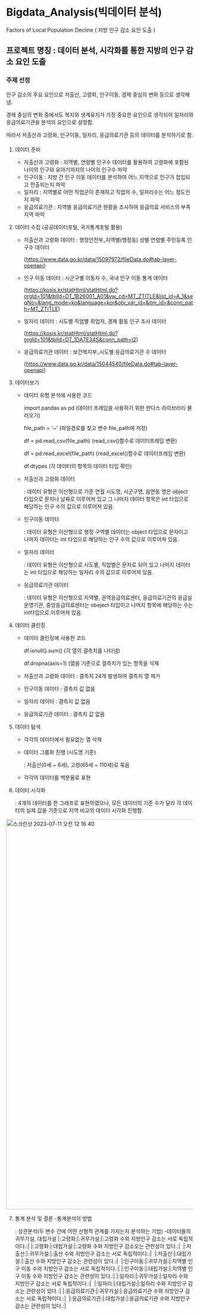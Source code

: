 # Bigdata_Analysis(빅데이터 분석)
Factors of Local Population Decline ( 지방 인구 감소 요인 도출 )

## 프로젝트 명칭 : 데이터 분석, 시각화를 통한 지방의 인구 감소 요인 도출

### 주제 선정
인구 감소의 주요 요인으로 저출산, 고령화, 인구이동, 경제 중심의 변화 등으로 생각해냄.

경제 중심의 변화 중에서도 복지와 생계유지가 가장 중요한 요인으로 생각되어 일자리와 응급의료기관을 분석의 요인으로 설정함.

따라서 저출산과 고령화, 인구이동, 일자리, 응급의료기관 등의 데이터를 분석하기로 함.

####
1. 데이터 준비
   - 저출산과 고령화 : 지역별, 연령별 인구수 데이터를 활용하여 고령화에 포함된 나이의 인구와 유아기까지의 나이의 인구수 파악
   - 인구이동 : 지방 간 인구 이동 데이터를 분석하여 어느 지역으로 인구가 접입되고 전출되는지 파악
   - 일자리 : 지역별로 어떤 직업군이 존재하고 직업의 수, 일자리수는 어느 정도인지 파악
   - 응급의료기관 : 지역별 응급의료기관 현황을 조사하여 응급의료 서비스의 부족 지역 파악

2. 데이터 수집 (공공데이터포털, 국가통계포털 활용)
   - 저출산과 고령화 데이터 : 행정안전부_지역별(행정동) 성별 연령별 주민등록 인구수 데이터

     (https://www.data.go.kr/data/15097972/fileData.do#tab-layer-openapi)
   - 인구 이동 데이터 : 시군구별 이동자 수, 국내 인구 이동 통계 데이터

     (https://kosis.kr/statHtml/statHtml.do?orgId=101&tblId=DT_1B26001_A01&vw_cd=MT_ZTITLE&list_id=A_1&seqNo=&lang_mode=ko&language=kor&obj_var_id=&itm_id=&conn_path=MT_ZTITLE)
   - 일자리 데이터 : 시도별 직업별 취업자, 경제 활동 인구 조사 데이터

     (https://kosis.kr/statHtml/statHtml.do?orgId=101&tblId=DT_1DA7E34S&conn_path=I2)
   - 응급의료기관 데이터 : 보건복지부_시도별 응급의료기관 수 데이터  

     (https://www.data.go.kr/data/15044540/fileData.do#tab-layer-openapi)
   
3. 데이터보기
   - 데이터 유형 분석에 사용한 코드

     import pandas as pd (데이터 프레임을 사용하기 위한 판다스 라이브러리 불러오기)
     
     file_path = '~' (파일경로를 찾고 변수 file_path에 저장)
     
     df = pd.read_csv(file_path) (read_csv()함수로 데이터프레임 변환)
     
     df = pd.read_excel(file_path) (read_excel()함수로 데이터프레임 변환)
     
     df.dtypes (각 데이터의 항목의 데이터 타입 확인)

   - 저출산과 고령화 데이터
     
     : 데이터 유형은 이산형으로 기준 연월 시도명, 시군구명, 읍면동 명은 object 타입으로 문자나 날짜로 이루어져 있고 그 나머지 데이터 항목은 int 타입으로 해당하는 인구 수의 값으로 이루어져 있음.

   - 인구이동 데이터
     
     : 데이터 유형은 이산형으로 행정 구역별 데이터는 object 타입으로 문자이고 나머지 데이터는 int 타입으로 해당하는 인구 수의 값으로 이루어져 있음.

   - 일자리 데이터

     : 데이터 유형은 이산형으로 시도별, 직업별은 문자로 되어 있고 나머지 데이터는 int 타입으로 해당하는 일자리 수의 값으로 이루어져 있음. 

   - 응급의료기관 데이터
     
     : 데이터 유형은 이산형으로 지역별, 권역응급의료센터, 응급의료기관의 응급실 운영기관, 중앙응급의료센터는 obeject 타입이고 나머지 항목에 해당하는 수는 int타입으로 이루어져 있음.


4. 데이터 클린징
   - 데이터 클린징에 사용한 코드

     df.isnull().sum() (각 열의 결측치를 나타냄)

     df.dropna(axis=1) (열을 기준으로 결측치가 있는 항목을 삭제

   - 저출산과 고령화 데이터 : 결측치 24개 발생하여 결측치 열 제거
   - 인구이동 데이터 : 결측치 값 없음
   - 일자리 데이터 : 결측지 값 없음
   - 응급의료기관 데이터 : 결측치 값 없음

5. 데이터 탐색
   - 각각의 데이터에서 필요없는 열 삭제
   - 데이터 그룹화 진행 (시도명 기준)

     : 저출산(0세 ~ 6세), 고령(65세 ~ 110세)로 묶음

   - 각각의 데이터를 백분율로 표현

6. 데이터 시각화

   : 4개의 데이터를 한 그래프로 표현하였으나, 모든 데이터의 기준 수가 달라 각 데이터의 실제 값을 기준으로 지역 비교의 데이터 시각화 진행함.
<img width="1045" alt="스크린샷 2023-07-11 오전 12 16 40" src="https://github.com/Seong-A/Bigdata_Analysis/assets/83965377/019586b5-4cc9-4b32-a33a-6561a6bdbd1a">

7. 통계 분석 및 결론 -통계분석의 방법

   : 상관분석(두 변수 간에 어떤 선형적 관계를 가지는지 분석하는 기법)
   -데이터들의 귀무가설, 대립가설
   |:고령화:|:귀무가설:|:고령화 수와 지방인구 감소는 서로 독립적이다.:|
   |:고령화:|:대립가설:|:고령화 수와 지방인구 감소오는 관련성이 있다.:|
    |:저출산:|:귀무가설:|:출산 수와 지방인구 감소는 서로 독립적이다.:|
    |:저출산:|:대립가설:|:출산 수와 지방인구 감소는 관련성이 있다.:|
    |:인구이동:|:귀무가설:|:지역별 인구 이동 수와 지방인구 감소는 서로 독립적이다.:|
   |:인구이동:|:대립가설:|:지역별 인구 이동 수와 지방인구 감소는 관련성이 있다.:|
   |:일자리:|:귀무가설:|:일자리 수와 지방인구 감소는 서로 독립적이다.:|
    |:일자리:|:대립가설:|:일자리 수와 지방인구 감소는 관련성이 있다.:|
   |:응급의료기관:|:귀무가설:|:응급의료기관 수와 지방인구 감소는 서로 독립적이다.:|
    |:응급의료기관:|:대립가설:|:응급의료기관 수와 지방인구 감소는 관련성이 있다.:|

   


